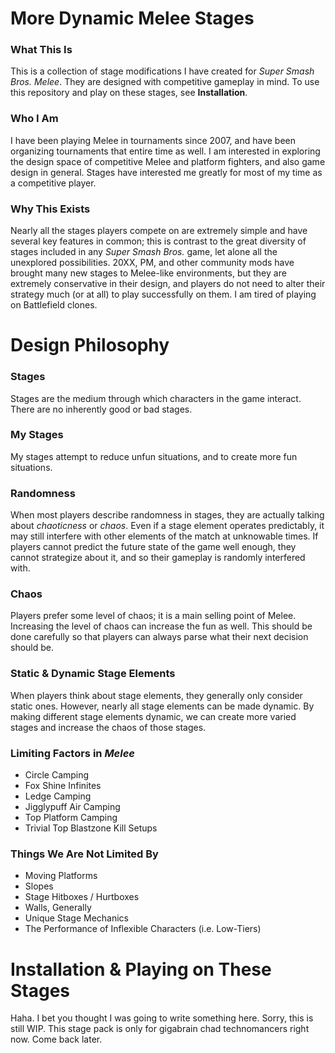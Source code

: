 # More Dynamic Melee Stages

### What This Is
This is a collection of stage modifications I have created for *Super Smash Bros. Melee*. They are designed with competitive gameplay in mind. To use this repository and play on these stages, see **Installation**.

### Who I Am
I have been playing Melee in tournaments since 2007, and have been organizing tournaments that entire time as well. I am interested in exploring the design space of competitive Melee and platform fighters, and also game design in general. Stages have interested me greatly for most of my time as a competitive player. 

### Why This Exists
Nearly all the stages players compete on are extremely simple and have several key features in common; this is contrast to the great diversity of stages included in any *Super Smash Bros.* game, let alone all the unexplored possibilities. 20XX, PM, and other community mods have brought many new stages to Melee-like environments, but they are extremely conservative in their design, and players do not need to alter their strategy much (or at all) to play successfully on them. I am tired of playing on Battlefield clones.



# Design Philosophy

### Stages
Stages are the medium through which characters in the game interact. There are no inherently good or bad stages.

### My Stages
My stages attempt to reduce unfun situations, and to create more fun situations.

### Randomness
When most players describe randomness in stages, they are actually talking about *chaoticness* or *chaos*. Even if a stage element operates predictably, it may still interfere with other elements of the match at unknowable times. If players cannot predict the future state of the game well enough, they cannot strategize about it, and so their gameplay is randomly interfered with.

### Chaos
Players prefer some level of chaos; it is a main selling point of Melee. Increasing the level of chaos can increase the fun as well. This should be done carefully so that players can always parse what their next decision should be.

### Static & Dynamic Stage Elements
When players think about stage elements, they generally only consider static ones. However, nearly all stage elements can be made dynamic. By making different stage elements dynamic, we can create more varied stages and increase the chaos of those stages.

### Limiting Factors in *Melee*
* Circle Camping
* Fox Shine Infinites
* Ledge Camping
* Jigglypuff Air Camping
* Top Platform Camping
* Trivial Top Blastzone Kill Setups

### Things We Are Not Limited By
* Moving Platforms
* Slopes
* Stage Hitboxes / Hurtboxes
* Walls, Generally
* Unique Stage Mechanics
* The Performance of Inflexible Characters (i.e. Low-Tiers)



# Installation & Playing on These Stages

Haha. I bet you thought I was going to write something here. Sorry, this is still WIP. This stage pack is only for gigabrain chad technomancers right now. Come back later.
